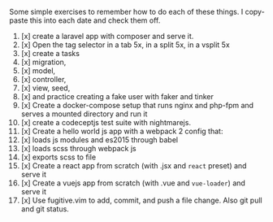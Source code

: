 Some simple exercises to remember how to do each of these things. I copy-paste this into each date and check them off.

1. [x] create a laravel app with composer and serve it.
7. [x] Open the tag selector in a tab 5x, in a split 5x, in a vsplit 5x
3. [x] create a tasks
 1. [x] migration,
 1. [x] model,
 1. [x] controller,
 1. [x] view, seed,
 1. [x] and practice creating a fake user with faker and tinker
4. [x] Create a docker-compose setup that runs nginx and php-fpm and serves a mounted directory and run it
2. [x] create a codeceptjs test suite with nightmarejs.
5. [x] Create a hello world js app with a webpack 2 config that:
 1. [x] loads js modules and es2015 through babel
 1. [x] loads scss through webpack js
 1. [x] exports scss to file
1. [x] Create a react app from scratch (with .jsx and `react` preset) and serve it
5. [x] Create a vuejs app from scratch (with .vue and `vue-loader`) and serve it
6. [x] Use fugitive.vim to add, commit, and push a file change. Also git pull and git status.
